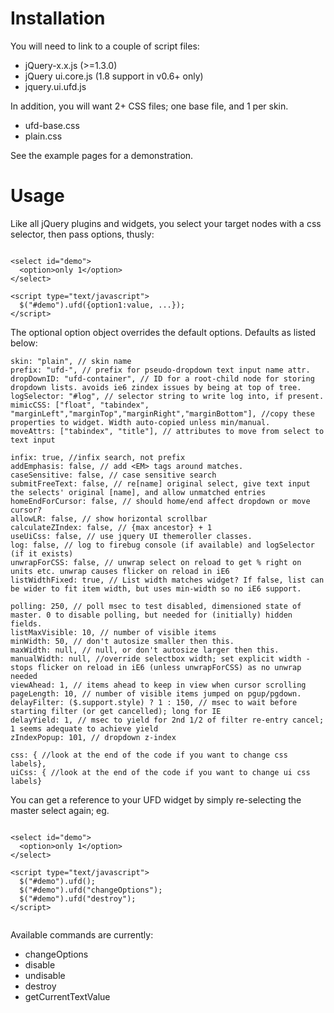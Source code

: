 # Installation #

You will need to link to a couple of script files:
  * jQuery-x.x.js (>=1.3.0)
  * jQuery ui.core.js (1.8 support in v0.6+ only)
  * jquery.ui.ufd.js

In addition, you will want 2+ CSS files; one base file, and 1 per skin.
  * ufd-base.css
  * plain.css

See the example pages for a demonstration.

# Usage #

Like all jQuery plugins and widgets, you select your target nodes with a css selector, then pass options, thusly:

```

<select id="demo">
  <option>only 1</option>
</select>

<script type="text/javascript">
  $("#demo").ufd({option1:value, ...});
</script>

```

The optional option object overrides the default options.  Defaults as listed below:

```
skin: "plain", // skin name 
prefix: "ufd-", // prefix for pseudo-dropdown text input name attr.  
dropDownID: "ufd-container", // ID for a root-child node for storing dropdown lists. avoids ie6 zindex issues by being at top of tree.
logSelector: "#log", // selector string to write log into, if present.
mimicCSS: ["float", "tabindex", "marginLeft","marginTop","marginRight","marginBottom"], //copy these properties to widget. Width auto-copied unless min/manual.
moveAttrs: ["tabindex", "title"], // attributes to move from select to text input

infix: true, //infix search, not prefix 
addEmphasis: false, // add <EM> tags around matches.
caseSensitive: false, // case sensitive search 
submitFreeText: false, // re[name] original select, give text input the selects' original [name], and allow unmatched entries  
homeEndForCursor: false, // should home/end affect dropdown or move cursor?
allowLR: false, // show horizontal scrollbar
calculateZIndex: false, // {max ancestor} + 1
useUiCss: false, // use jquery UI themeroller classes. 
log: false, // log to firebug console (if available) and logSelector (if it exists)
unwrapForCSS: false, // unwrap select on reload to get % right on units etc. unwrap causes flicker on reload in iE6
listWidthFixed: true, // List width matches widget? If false, list can be wider to fit item width, but uses min-width so no iE6 support.  

polling: 250, // poll msec to test disabled, dimensioned state of master. 0 to disable polling, but needed for (initially) hidden fields. 
listMaxVisible: 10, // number of visible items
minWidth: 50, // don't autosize smaller then this.
maxWidth: null, // null, or don't autosize larger then this.
manualWidth: null, //override selectbox width; set explicit width - stops flicker on reload in iE6 (unless unwrapForCSS) as no unwrap needed
viewAhead: 1, // items ahead to keep in view when cursor scrolling
pageLength: 10, // number of visible items jumped on pgup/pgdown.
delayFilter: ($.support.style) ? 1 : 150, // msec to wait before starting filter (or get cancelled); long for IE 
delayYield: 1, // msec to yield for 2nd 1/2 of filter re-entry cancel; 1 seems adequate to achieve yield
zIndexPopup: 101, // dropdown z-index
	
css: { //look at the end of the code if you want to change css labels},
uiCss: { //look at the end of the code if you want to change ui css labels}
```

You can get a reference to your UFD widget by simply re-selecting the master select again; eg.

```

<select id="demo">
  <option>only 1</option>
</select>

<script type="text/javascript">
  $("#demo").ufd();
  $("#demo").ufd("changeOptions");
  $("#demo").ufd("destroy");
</script>


```

Available commands are currently:

  * changeOptions
  * disable
  * undisable
  * destroy
  * getCurrentTextValue